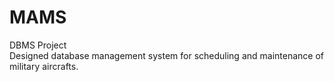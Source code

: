 # MAMS
DBMS Project<br>Designed database management system for scheduling and maintenance of military aircrafts.

